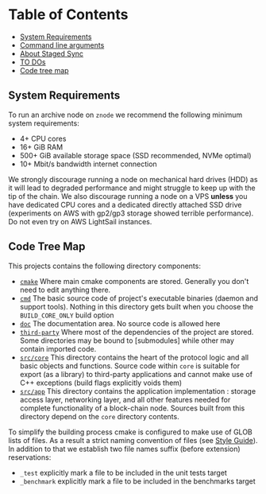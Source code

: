 # Table of Contents
- [System Requirements](#system-requirements)
- [Command line arguments](command-line-arguments.md)
- [About Staged Sync](concepts-staged-sync.md)
- [TO DOs](todos.md)
- [Code tree map](#code-tree-map)

## System Requirements
To run an archive node on `znode` we recommend the following minimum system requirements:
- 4+ CPU cores
- 16+ GiB RAM
- 500+ GiB available storage space (SSD recommended, NVMe optimal)
- 10+ Mbit/s bandwidth internet connection

We strongly discourage running a node on mechanical hard drives (HDD) as it will lead to degraded performance and might struggle to keep up with the tip of the chain.
We also discourage running a node on a VPS __unless__ you have dedicated CPU cores and a dedicated directly attached SSD drive (experiments on AWS with gp2/gp3 storage showed terrible performance).
Do not even try on AWS LightSail instances.

## Code Tree Map
This projects contains the following directory components:
* [`cmake`](../cmake) Where main cmake components are stored. Generally you don't need to edit anything there.
* [`cmd`](../cmd) The basic source code of project's executable binaries (daemon and support tools). Nothing in this directory gets built when you choose the `BUILD_CORE_ONLY` build option
* [`doc`](../doc) The documentation area. No source code is allowed here
* [`third-party`](../third-party) Where most of the dependencies of the project are stored. Some directories may be bound to [submodules] while other may contain imported code.
* [`src/core`](../src/core) This directory contains the heart of the protocol logic and all basic objects and functions. Source code within `core` is suitable for export (as a library) to third-party applications and cannot make use of C++ exceptions (build flags explicitly voids them)
* [`src/app`](../src/app) This directory contains the application implementation : storage access layer, networking layer, and all other features needed for complete functionality of a block-chain node. Sources built from this directory depend on the `core` directory contents.
  
To simplify the building process cmake is configured to make use of GLOB lists of files. As a result a strict naming convention of files (see [Style Guide](../README.md#style-guide)). In addition to that we establish two file names suffix (before extension) reservations:
* `_test` explicitly mark a file to be included in the unit tests target
* `_benchmark` explicitly mark a file to be included in the benchmarks target

